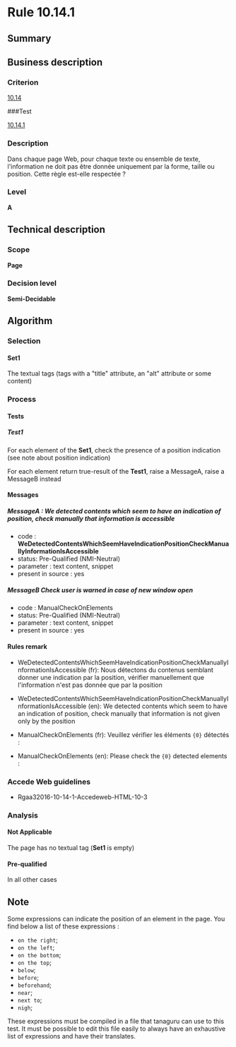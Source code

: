 # Rule 10.14.1

## Summary

## Business description

### Criterion

[10.14](http://references.modernisation.gouv.fr/rgaa/criteres.html#crit-10-14)

###Test

[10.14.1](http://references.modernisation.gouv.fr/rgaa/criteres.html#test-10-14-1)

### Description

Dans chaque page Web, pour chaque texte ou ensemble de texte, l'information ne doit pas &ecirc;tre donn&eacute;e uniquement par la forme, taille ou position. Cette r&egrave;gle est-elle respect&eacute;e ?

### Level

**A**

## Technical description

### Scope

**Page**

### Decision level

**Semi-Decidable**

## Algorithm

### Selection

#### Set1

The textual tags (tags with a "title" attribute, an "alt" attribute or some content)

### Process

#### Tests 

##### Test1

For each element of the **Set1**, check the presence of a position indication (see note about position indication)

For each element return true-result of the **Test1**, raise a MessageA, raise a MessageB instead

#### Messages

##### MessageA : We detected contents which seem to have an indication of position, check manually that information is accessible

-    code : **WeDetectedContentsWhichSeemHaveIndicationPositionCheckManuallyInformationIsAccessible** 
-    status: Pre-Qualified (NMI-Neutral)
-    parameter : text content, snippet
-    present in source : yes

##### MessageB Check user is warned in case of new window open

-   code : ManualCheckOnElements
-   status: Pre-Qualified (NMI-Neutral)
-   parameter : text content, snippet
-   present in source : yes

#### Rules remark

 * WeDetectedContentsWhichSeemHaveIndicationPositionCheckManuallyInformationIsAccessible (fr): Nous détectons du contenus semblant donner une indication par la position, vérifier manuellement que l'information n'est pas donnée que par la position
 * WeDetectedContentsWhichSeemHaveIndicationPositionCheckManuallyInformationIsAccessible (en): We detected contents which seem to have an indication of position, check manually that information is not given only by the position

 * ManualCheckOnElements (fr): Veuillez v&eacute;rifier les &eacute;l&eacute;ments <code>{0}</code> d&eacute;tect&eacute;s :
 * ManualCheckOnElements (en): Please check the <code>{0}</code> detected elements :

### Accede Web guidelines

 * Rgaa32016-10-14-1-Accedeweb-HTML-10-3

### Analysis

#### Not Applicable

The page has no textual tag (**Set1** is empty)

#### Pre-qualified

In all other cases

## Note

Some expressions can indicate the position of an element in the page. You find below a list of these expressions :
 * `on the right`;
 * `on the left`;
 * `on the bottom`;
 * `on the top`;
 * `below`;
 * `before`;
 * `beforehand`;
 * `near`;
 * `next to`;
 * `nigh`;

These expressions must be compiled in a file that tanaguru can use to this test. It must be possible to edit this file easily to always have an exhaustive list of expressions and have their translates.